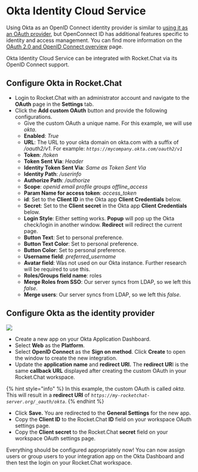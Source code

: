 # Okta Identity Cloud Service

Using Okta as an OpenID Connect identity provider is similar to [using it as an OAuth provider](../oauth/additional-oauth-methods.md#custom-oauth-okta), but OpenConnect ID has additional features specific to identity and access management. You can find more information on the [OAuth 2.0 and OpenID Connect overview](https://developer.okta.com/docs/concepts/oauth-openid/) page.

Okta Identity Cloud Service can be integrated with Rocket.Chat via its OpenID Connect support.

## Configure Okta in Rocket.Chat

* Login to Rocket.Chat with an administrator account and navigate to the **OAuth** page in the **Settings** tab.
* Click the **Add custom OAuth** button and provide the following configurations.
  * Give the custom OAuth a unique name. For this example, we will use _okta_.
  * **Enabled**: _True_
  * **URL**: The URL to your okta domain on okta.com with a suffix of _/oauth2/v1_. For example: _`https://mycompany.okta.com/oauth2/v1`_
  * **Token**: _/token_
  * **Token Sent Via**: _Header_
  * **Identity Token Sent Via**: _Same as Token Sent Via_
  * **Identity Path**: _/userinfo_
  * **Authorize Path**: _/authorize_
  * **Scope**: _openid email profile groups offline\_access_
  * **Param Name for access token**: _access\_token_
  * **id**: Set to the **Client ID** in the Okta app **Client Credentials** below.
  * **Secret**: Set to the **Client secret** in the Okta app **Client Credentials** below.
  * **Login Style**: Either setting works. **Popup** will pop up the Okta check/login in another window. **Redirect** will redirect the current page.
  * **Button Text**: Set to personal preference.
  * **Button Text Color**: Set to personal preference.
  * **Button Color**: Set to personal preference.
  * **Username field**: _preferred\_username_
  * **Avatar field**: Was not used on our Okta instance. Further research will be required to use this.
  * **Roles/Groups field name**: roles
  * **Merge Roles from SSO**: Our server syncs from LDAP, so we left this _false_.
  * **Merge users**: Our server syncs from LDAP, so we left this _false_.

## Configure Okta as the identity provider

![](../../../.gitbook/assets/AddApp.png)

* Create a new app on your Okta Application Dashboard.
* Select **Web** as the **Platform**.
* Select **OpenID Connect** as the **Sign on method**. Click **Create** to open the window to create the new integration.
* Update the **application name** and **redirect URI.** The **redirect UR**I is the same **callback URL** displayed after creating the custom OAuth in your Rocket.Chat workspace.

{% hint style="info" %}
In this example, the custom OAuth is called _okta_. This will result in a **redirect URI** of _`https://my-rocketchat-server.org/_oauth/okta`_.
{% endhint %}

* Click **Save.** You are redirected to the **General Settings** for the new app.
* Copy the **Client ID** to the Rocket.Chat **ID** field on your workspace OAuth settings page.
* Copy the **Client secret** to the Rocket.Chat **secret** field on your workspace OAuth settings page.

Everything should be configured appropriately now! You can now assign users or group users to your integration app on the Okta Dashboard and then test the login on your Rocket.Chat workspace.
